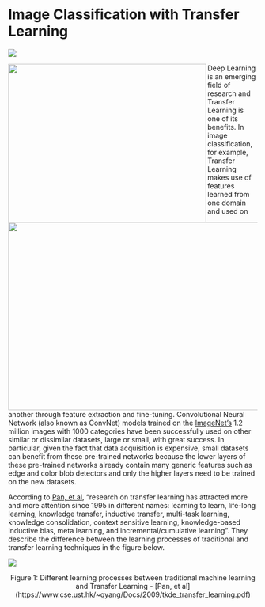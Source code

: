 # Image Classification with Transfer Learning

![](https://github.com/hbhasin/Image-Recognition-with-Deep-Learning/blob/master/images/splash.JPG)

<a href="url"><img src="https://github.com/hbhasin/Image-Recognition-with-Deep-Learning/blob/master/images/opt2.gif" align="left" height="320" width="400" ></a> <a href="url"><img src="https://github.com/hbhasin/Image-Recognition-with-Deep-Learning/blob/master/images/opt1.gif" align="right" height="380" width="520" ></a>

Deep Learning is an emerging field of research and Transfer Learning is one of its benefits. In image classification, for example, Transfer Learning makes use of features learned from one domain and used on another through feature extraction and fine-tuning. Convolutional Neural Network (also known as ConvNet) models trained on the [ImageNet’s](http://www.image-net.org/) 1.2 million images with 1000 categories have been successfully used on other similar or dissimilar datasets, large or small, with great success. In particular, given the fact that data acquisition is expensive, small datasets can benefit from these pre-trained networks because the lower layers of these pre-trained networks already contain many generic features such as edge and color blob detectors and only the higher layers need to be trained on the new datasets.

According to [Pan, et al](https://www.cse.ust.hk/~qyang/Docs/2009/tkde_transfer_learning.pdf), “research on transfer learning has attracted more and more attention since 1995 in different names: learning to learn, life-long learning, knowledge transfer, inductive transfer, multi-task learning, knowledge consolidation, context sensitive learning, knowledge-based inductive bias, meta learning, and incremental/cumulative learning”. They describe the difference between the learning processes of traditional and transfer learning techniques in the figure below.


![](https://github.com/hbhasin/Image-Recognition-with-Deep-Learning/blob/master/images/Figure%201.png)
<p align="center">
Figure 1: Different learning processes between traditional machine learning and Transfer Learning - [Pan, et al](https://www.cse.ust.hk/~qyang/Docs/2009/tkde_transfer_learning.pdf)
</p>
